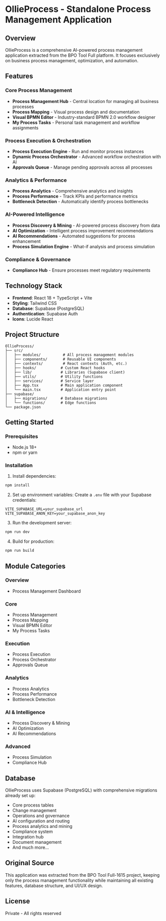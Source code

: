 # OllieProcess - Standalone Process Management Application

## Overview

OllieProcess is a comprehensive AI-powered process management application extracted from the BPO Tool Full platform. It focuses exclusively on business process management, optimization, and automation.

## Features

### Core Process Management
- **Process Management Hub** - Central location for managing all business processes
- **Process Mapping** - Visual process design and documentation
- **Visual BPMN Editor** - Industry-standard BPMN 2.0 workflow designer
- **My Process Tasks** - Personal task management and workflow assignments

### Process Execution & Orchestration
- **Process Execution Engine** - Run and monitor process instances
- **Dynamic Process Orchestrator** - Advanced workflow orchestration with AI
- **Approvals Queue** - Manage pending approvals across all processes

### Analytics & Performance
- **Process Analytics** - Comprehensive analytics and insights
- **Process Performance** - Track KPIs and performance metrics
- **Bottleneck Detection** - Automatically identify process bottlenecks

### AI-Powered Intelligence
- **Process Discovery & Mining** - AI-powered process discovery from data
- **AI Optimization** - Intelligent process improvement recommendations
- **AI Recommendations** - Automated suggestions for process enhancement
- **Process Simulation Engine** - What-if analysis and process simulation

### Compliance & Governance
- **Compliance Hub** - Ensure processes meet regulatory requirements

## Technology Stack

- **Frontend**: React 18 + TypeScript + Vite
- **Styling**: Tailwind CSS
- **Database**: Supabase (PostgreSQL)
- **Authentication**: Supabase Auth
- **Icons**: Lucide React

## Project Structure

```
OllieProcess/
├── src/
│   ├── modules/          # All process management modules
│   ├── components/       # Reusable UI components
│   ├── contexts/         # React contexts (Auth, etc.)
│   ├── hooks/           # Custom React hooks
│   ├── lib/             # Libraries (Supabase client)
│   ├── utils/           # Utility functions
│   ├── services/        # Service layer
│   ├── App.tsx          # Main application component
│   └── main.tsx         # Application entry point
├── supabase/
│   ├── migrations/      # Database migrations
│   └── functions/       # Edge functions
└── package.json
```

## Getting Started

### Prerequisites
- Node.js 18+
- npm or yarn

### Installation

1. Install dependencies:
```bash
npm install
```

2. Set up environment variables:
Create a `.env` file with your Supabase credentials:
```
VITE_SUPABASE_URL=your_supabase_url
VITE_SUPABASE_ANON_KEY=your_supabase_anon_key
```

3. Run the development server:
```bash
npm run dev
```

4. Build for production:
```bash
npm run build
```

## Module Categories

### Overview
- Process Management Dashboard

### Core
- Process Management
- Process Mapping
- Visual BPMN Editor
- My Process Tasks

### Execution
- Process Execution
- Process Orchestrator
- Approvals Queue

### Analytics
- Process Analytics
- Process Performance
- Bottleneck Detection

### AI & Intelligence
- Process Discovery & Mining
- AI Optimization
- AI Recommendations

### Advanced
- Process Simulation
- Compliance Hub

## Database

OllieProcess uses Supabase (PostgreSQL) with comprehensive migrations already set up:
- Core process tables
- Change management
- Operations and governance
- AI configuration and routing
- Process analytics and mining
- Compliance system
- Integration hub
- Document management
- And much more...

## Original Source

This application was extracted from the BPO Tool Full-1615 project, keeping only the process management functionality while maintaining all existing features, database structure, and UI/UX design.

## License

Private - All rights reserved

